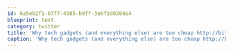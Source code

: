 ```yaml
---
id: 6a5eb2f1-b7f7-4385-b9ff-3ebf1d0204e4
blueprint: text
category: twitter
title: 'Why tech gadgets (and everything else) are too cheap http://bit.ly/hiAW66 (via @AppTV)'
caption: 'Why tech gadgets (and everything else) are too cheap http://bit.ly/hiAW66 (via <span class="username username_linked">@<a href="https://twitter.com/AppTV" title="AppTV">AppTV</a></span>)'
---
```


